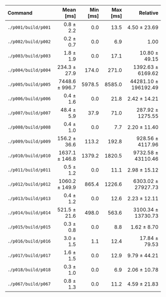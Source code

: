 | Command | Mean [ms] | Min [ms] | Max [ms] | Relative |
|:---|---:|---:|---:|---:|
| `./p001/build/p001` | 0.8 ± 2.2 | 0.0 | 13.5 | 4.50 ± 23.69 |
| `./p002/build/p002` | 0.2 ± 0.7 | 0.0 | 6.9 | 1.00 |
| `./p003/build/p003` | 1.8 ± 1.9 | 0.0 | 17.1 | 10.80 ± 49.15 |
| `./p004/build/p004` | 234.3 ± 27.9 | 174.0 | 271.0 | 1392.63 ± 6169.62 |
| `./p005/build/p005` | 7448.6 ± 996.7 | 5978.5 | 8585.0 | 44281.10 ± 196192.49 |
| `./p006/build/p006` | 0.4 ± 1.6 | 0.0 | 21.8 | 2.42 ± 14.21 |
| `./p007/build/p007` | 48.4 ± 5.9 | 37.9 | 71.0 | 287.92 ± 1275.55 |
| `./p008/build/p008` | 0.4 ± 1.0 | 0.0 | 7.7 | 2.20 ± 11.40 |
| `./p009/build/p009` | 156.2 ± 36.6 | 113.2 | 192.8 | 928.56 ± 4117.96 |
| `./p010/build/p010` | 1637.1 ± 146.8 | 1379.2 | 1820.5 | 9732.58 ± 43110.46 |
| `./p011/build/p011` | 0.5 ± 1.2 | 0.0 | 11.1 | 2.98 ± 15.12 |
| `./p012/build/p012` | 1060.2 ± 149.9 | 865.4 | 1226.6 | 6303.02 ± 27927.73 |
| `./p013/build/p013` | 0.4 ± 1.2 | 0.0 | 12.6 | 2.23 ± 12.11 |
| `./p014/build/p014` | 521.5 ± 21.6 | 498.0 | 563.6 | 3100.34 ± 13730.73 |
| `./p015/build/p015` | 0.3 ± 0.8 | 0.0 | 8.8 | 1.62 ± 8.70 |
| `./p016/build/p016` | 3.0 ± 1.5 | 1.1 | 12.4 | 17.84 ± 79.53 |
| `./p017/build/p017` | 1.6 ± 1.5 | 0.0 | 12.9 | 9.79 ± 44.21 |
| `./p018/build/p018` | 0.3 ± 1.0 | 0.0 | 6.9 | 2.06 ± 10.78 |
| `./p067/build/p067` | 0.8 ± 1.3 | 0.0 | 11.2 | 4.59 ± 21.83 |
